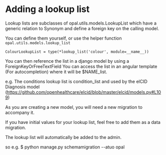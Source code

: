 
# Adding a lookup list

Lookup lists are subclasses of opal.utils.models.LookupList which have a generic relation to Synonym and define a foreign key on the calling model.

You can define them yourself, or use the helper function ```opal.utils.models.lookup_list```

    ColourLookupList = type(*lookup_list('colour', module=__name__))

You can then reference the list in a django model by using a ForeignKeyOrFreeTextField 
You can access the list in an angular template (For autocompletion) where it will be $NAME_list.

e.g. The conditions lookup list is condition_list and used by the elCID Diagnosis model
(https://github.com/openhealthcare/elcid/blob/master/elcid/models.py#L109)

As you are creating a new model, you will need a new migration to accompany it. 

If you have initial values for your lookup list, feel free to add them as a data migration. 

The lookup list will automatically be added to the admin.

so e.g. $ python manage.py schemamigration --atuo opal
